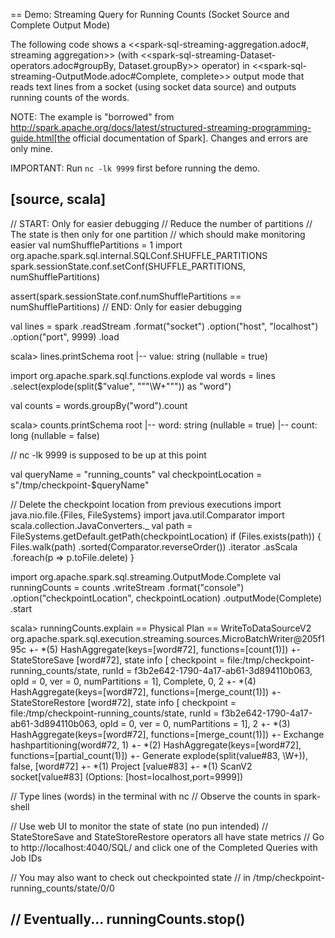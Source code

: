 == Demo: Streaming Query for Running Counts (Socket Source and Complete Output Mode)

The following code shows a <<spark-sql-streaming-aggregation.adoc#, streaming aggregation>> (with <<spark-sql-streaming-Dataset-operators.adoc#groupBy, Dataset.groupBy>> operator) in <<spark-sql-streaming-OutputMode.adoc#Complete, complete>> output mode that reads text lines from a socket (using socket data source) and outputs running counts of the words.

NOTE: The example is "borrowed" from http://spark.apache.org/docs/latest/structured-streaming-programming-guide.html[the official documentation of Spark]. Changes and errors are only mine.

IMPORTANT: Run `nc -lk 9999` first before running the demo.

[source, scala]
----
// START: Only for easier debugging
// Reduce the number of partitions
// The state is then only for one partition
// which should make monitoring easier
val numShufflePartitions = 1
import org.apache.spark.sql.internal.SQLConf.SHUFFLE_PARTITIONS
spark.sessionState.conf.setConf(SHUFFLE_PARTITIONS, numShufflePartitions)

assert(spark.sessionState.conf.numShufflePartitions == numShufflePartitions)
// END: Only for easier debugging

val lines = spark
  .readStream
  .format("socket")
  .option("host", "localhost")
  .option("port", 9999)
  .load

scala> lines.printSchema
root
 |-- value: string (nullable = true)

import org.apache.spark.sql.functions.explode
val words = lines
  .select(explode(split($"value", """\W+""")) as "word")

val counts = words.groupBy("word").count

scala> counts.printSchema
root
 |-- word: string (nullable = true)
 |-- count: long (nullable = false)

// nc -lk 9999 is supposed to be up at this point

val queryName = "running_counts"
val checkpointLocation = s"/tmp/checkpoint-$queryName"

// Delete the checkpoint location from previous executions
import java.nio.file.{Files, FileSystems}
import java.util.Comparator
import scala.collection.JavaConverters._
val path = FileSystems.getDefault.getPath(checkpointLocation)
if (Files.exists(path)) {
  Files.walk(path)
    .sorted(Comparator.reverseOrder())
    .iterator
    .asScala
    .foreach(p => p.toFile.delete)
}

import org.apache.spark.sql.streaming.OutputMode.Complete
val runningCounts = counts
  .writeStream
  .format("console")
  .option("checkpointLocation", checkpointLocation)
  .outputMode(Complete)
  .start

scala> runningCounts.explain
== Physical Plan ==
WriteToDataSourceV2 org.apache.spark.sql.execution.streaming.sources.MicroBatchWriter@205f195c
+- *(5) HashAggregate(keys=[word#72], functions=[count(1)])
   +- StateStoreSave [word#72], state info [ checkpoint = file:/tmp/checkpoint-running_counts/state, runId = f3b2e642-1790-4a17-ab61-3d894110b063, opId = 0, ver = 0, numPartitions = 1], Complete, 0, 2
      +- *(4) HashAggregate(keys=[word#72], functions=[merge_count(1)])
         +- StateStoreRestore [word#72], state info [ checkpoint = file:/tmp/checkpoint-running_counts/state, runId = f3b2e642-1790-4a17-ab61-3d894110b063, opId = 0, ver = 0, numPartitions = 1], 2
            +- *(3) HashAggregate(keys=[word#72], functions=[merge_count(1)])
               +- Exchange hashpartitioning(word#72, 1)
                  +- *(2) HashAggregate(keys=[word#72], functions=[partial_count(1)])
                     +- Generate explode(split(value#83, \W+)), false, [word#72]
                        +- *(1) Project [value#83]
                           +- *(1) ScanV2 socket[value#83] (Options: [host=localhost,port=9999])

// Type lines (words) in the terminal with nc
// Observe the counts in spark-shell

// Use web UI to monitor the state of state (no pun intended)
// StateStoreSave and StateStoreRestore operators all have state metrics
// Go to http://localhost:4040/SQL/ and click one of the Completed Queries with Job IDs

// You may also want to check out checkpointed state
// in /tmp/checkpoint-running_counts/state/0/0

// Eventually...
runningCounts.stop()
----
